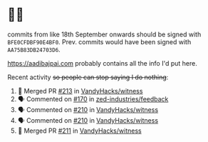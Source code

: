 # 👋🏻
<!--
**aadibajpai/aadibajpai** is a ✨ _special_ ✨ repository because its `README.md` (this file) appears on your GitHub profile.
-->
commits from like 18th September onwards should be signed with `BFE0CFDBF90E4BF0`. Prev. commits would have been signed with `AA75B83DB24703D6`.

https://aadibajpai.com probably contains all the info I'd put here.

Recent activity ~~so people can stop saying I do nothing~~:
<!--START_SECTION:activity-->
1. 🎉 Merged PR [#213](https://github.com/VandyHacks/witness/pull/213) in [VandyHacks/witness](https://github.com/VandyHacks/witness)
2. 🗣 Commented on [#170](https://github.com/zed-industries/feedback/issues/170) in [zed-industries/feedback](https://github.com/zed-industries/feedback)
3. 🗣 Commented on [#210](https://github.com/VandyHacks/witness/issues/210) in [VandyHacks/witness](https://github.com/VandyHacks/witness)
4. 🗣 Commented on [#210](https://github.com/VandyHacks/witness/issues/210) in [VandyHacks/witness](https://github.com/VandyHacks/witness)
5. 🎉 Merged PR [#211](https://github.com/VandyHacks/witness/pull/211) in [VandyHacks/witness](https://github.com/VandyHacks/witness)
<!--END_SECTION:activity-->
